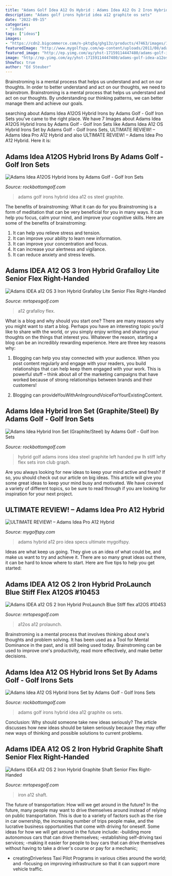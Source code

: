 ```yaml
---
title: "Adams Golf Idea A12 Os Hybrid : Adams Idea A12 Os 2 Iron Hybrid Prolaunch Blue Stiff Flex A12os #10453"
description: "Adams golf irons hybrid idea a12 graphite os sets"
date: "2022-09-15"
categories:
- "ideas"
tags: ["ideas"]
images:
- "https://cdn2.bigcommerce.com/n-pktq5q/ghg13z/products/47463/images/1008964/51928g-adams-idea-a12-os-2-iron-hybrid-graphite-shaft-senior-flex-right-handed-51928g__37919.1553795900.1280.1280.jpg?c=2"
featuredImage: "http://www.mygolfspy.com/wp-content/uploads/2011/08/adams-A12-pro-hybrid-specs.png"
featured_image: "http://ep.yimg.com/ay/yhst-17159114447480/adams-golf-idea-a12os-4-pw-gw-hybrid-irons-graphite-steel-86.jpg"
image: "http://ep.yimg.com/ay/yhst-17159114447480/adams-golf-idea-a12os-4-pw-gw-hybrid-irons-graphite-steel-86.jpg"
ShowToc: true
author: "Ed Steuber"
---
```



Brainstroming is a mental process that helps us understand and act on our thoughts.
In order to better understand and act on our thoughts, we need to brainstrom. Brainstroming is a mental process that helps us understand and act on our thoughts. By understanding our thinking patterns, we can better manage them and achieve our goals.

	

		
searching about Adams Idea A12OS Hybrid Irons by Adams Golf - Golf Iron Sets you've came to the right place. We have 7 Images about Adams Idea A12OS Hybrid Irons by Adams Golf - Golf Iron Sets like Adams Idea A12 OS Hybrid Irons Set by Adams Golf - Golf Irons Sets, ULTIMATE REVIEW! – Adams Idea Pro A12 Hybrid and also ULTIMATE REVIEW! – Adams Idea Pro A12 Hybrid. Here it is:
		
    
## Adams Idea A12OS Hybrid Irons By Adams Golf - Golf Iron Sets

<img loading=lazy src="http://ep.yimg.com/ay/yhst-17159114447480/adams-golf-idea-a12os-4-pw-gw-hybrid-irons-graphite-steel-86.jpg" onerror="this.onerror=null;this.src='https://tse2.mm.bing.net/th?id=OIP.YnFk0goSHfLS0pDQo-csZQHaE_&amp;pid=15.1';" alt="Adams Idea A12OS Hybrid Irons by Adams Golf - Golf Iron Sets">

_Source: rockbottomgolf.com_

>adams golf irons hybrid idea a12 os steel graphite. 

	

The benefits of brainstroming: What it can do for you
Brainstroming is a form of meditation that can be very beneficial for you in many ways. It can help you focus, calm your mind, and improve your cognitive skills. Here are some of the benefits of brainstroming: 
1. It can help you relieve stress and tension.
2. It can improve your ability to learn new information.
3. It can improve your concentration and focus. 
4. It can increase your alertness and vigilance. 
5. It can reduce anxiety and stress levels.

    
## Adams IDEA A12 OS 3 Iron Hybrid Grafalloy Lite Senior Flex Right-Handed

<img loading=lazy src="https://cdn2.bigcommerce.com/n-pktq5q/ghg13z/products/61028/images/1088147/64853d-adams-idea-a12-os-3-iron-hybrid-grafalloy-lite-senior-flex-right-handed-64853d__02312.1581635065.1280.1280.jpg?c=2" onerror="this.onerror=null;this.src='https://tse3.mm.bing.net/th?id=OIP.Me7NkKMs-gp4msjiSvnsVQHaHa&amp;pid=15.1';" alt="Adams IDEA a12 OS 3 Iron Hybrid Grafalloy Lite Senior Flex Right-Handed">

_Source: mrtopesgolf.com_

>a12 grafalloy flex. 

	

What is a blog and why should you start one?
There are many reasons why you might want to start a blog. Perhaps you have an interesting topic you’d like to share with the world, or you simply enjoy writing and sharing your thoughts on the things that interest you. Whatever the reason, starting a blog can be an incredibly rewarding experience. Here are three key reasons why: 
1) Blogging can help you stay connected with your audience. When you post content regularly and engage with your readers, you build relationships that can help keep them engaged with your work. This is powerful stuff – think about all of the marketing campaigns that have worked because of strong relationships between brands and their customers! 

2) Blogging can provideYouWithAnIngroundVoiceForYourExistingContent.

    
## Adams Idea Hybrid Iron Set (Graphite/Steel) By Adams Golf - Golf Iron Sets

<img loading=lazy src="http://ep.yimg.com/ay/yhst-17159114447480/adams-golf-idea-3-pw-hybrid-irons-graphite-steel-26.jpg" onerror="this.onerror=null;this.src='https://tse4.mm.bing.net/th?id=OIP.YpLsjrM8N9P8ge0vmSQ5GAHaIF&amp;pid=15.1';" alt="Adams Idea Hybrid Iron Set (Graphite/Steel) by Adams Golf - Golf Iron Sets">

_Source: rockbottomgolf.com_

>hybrid golf adams irons idea steel graphite left handed pw lh stiff lefty flex sets iron club graph. 

	

Are you always looking for new ideas to keep your mind active and fresh? If so, you should check out our article on big ideas. This article will give you some great ideas to keep your mind busy and motivated. We have covered a variety of different topics, so be sure to read through if you are looking for inspiration for your next project.

    
## ULTIMATE REVIEW! – Adams Idea Pro A12 Hybrid

<img loading=lazy src="http://www.mygolfspy.com/wp-content/uploads/2011/08/adams-A12-pro-hybrid-specs.png" onerror="this.onerror=null;this.src='https://tse4.mm.bing.net/th?id=OIP.UF4h_KvEQbGBG29llK5_lgHaDn&amp;pid=15.1';" alt="ULTIMATE REVIEW! – Adams Idea Pro A12 Hybrid">

_Source: mygolfspy.com_

>adams hybrid a12 pro idea specs ultimate mygolfspy. 

	

Ideas are what keep us going. They give us an idea of what could be, and make us want to try and achieve it. There are so many great ideas out there, it can be hard to know where to start. Here are five tips to help you get started: 

    
## Adams IDEA A12 OS 2 Iron Hybrid ProLaunch Blue Stiff Flex A12OS #10453

<img loading=lazy src="https://cdn2.bigcommerce.com/n-pktq5q/ghg13z/products/4344/images/683891/10453-adams-idea-a12-os-2-iron-hybrid-prolaunch-blue-stiff-flex-a12os-10453__64283.1506915899.1280.1280.jpg?c=2" onerror="this.onerror=null;this.src='https://tse3.mm.bing.net/th?id=OIP.6G9ovi-lyzlgCtAjLNn6lAHaFj&amp;pid=15.1';" alt="Adams IDEA a12 OS 2 Iron Hybrid ProLaunch Blue Stiff flex a12OS #10453">

_Source: mrtopesgolf.com_

>a12os a12 prolaunch. 

	

Brainstroming is a mental process that involves thinking about one's thoughts and problem solving. It has been used as a Tool for Mental Dominance in the past, and is still being used today. Brainstroming can be used to improve one's productivity, read more effectively, and make better decisions.

    
## Adams Idea A12 OS Hybrid Irons Set By Adams Golf - Golf Irons Sets

<img loading=lazy src="http://ep.yimg.com/ay/yhst-17159114447480/adams-golf-idea-a12os-4-pw-gw-hybrid-irons-graphite-56.gif" onerror="this.onerror=null;this.src='https://tse2.mm.bing.net/th?id=OIP.xzeLwR_9twC4It0d__oISwHaJx&amp;pid=15.1';" alt="Adams Idea A12 OS Hybrid Irons Set by Adams Golf - Golf Irons Sets">

_Source: rockbottomgolf.com_

>adams golf irons hybrid idea a12 graphite os sets. 

	

Conclusion: Why should someone take new ideas seriously?
The article discusses how new ideas should be taken seriously because they may offer new ways of thinking and possible solutions to current problems.

    
## Adams IDEA A12 OS 2 Iron Hybrid Graphite Shaft Senior Flex Right-Handed

<img loading=lazy src="https://cdn2.bigcommerce.com/n-pktq5q/ghg13z/products/47463/images/1008964/51928g-adams-idea-a12-os-2-iron-hybrid-graphite-shaft-senior-flex-right-handed-51928g__37919.1553795900.1280.1280.jpg?c=2" onerror="this.onerror=null;this.src='https://tse2.mm.bing.net/th?id=OIP.hKHOrjlANQ5gG4AlZC85CAHaHa&amp;pid=15.1';" alt="Adams IDEA a12 OS 2 Iron Hybrid Graphite Shaft Senior Flex Right-Handed">

_Source: mrtopesgolf.com_

>iron a12 shaft. 

	

The future of transportation: How will we get around in the future?
In the future, many people may want to drive themselves around instead of relying on public transportation. This is due to a variety of factors such as the rise in car ownership, the increasing number of trips people make, and the lucrative business opportunities that come with driving for oneself. 
Some ideas for how we will get around in the future include: 
-building more autonomous cars that can drive themselves; 
-establishing self-driving taxi services; 
-making it easier for people to buy cars that can drive themselves without having to take a driver's course or pay for a mechanic; 
- creatingDriverless Taxi Pilot Programs in various cities around the world; and 
-focusing on improving infrastructure so that it can support more vehicle traffic.


